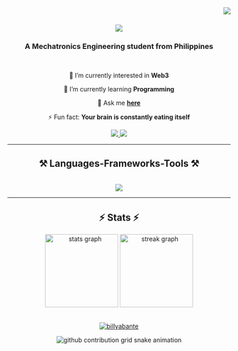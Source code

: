 <img align="right" src="https://visitor-badge.laobi.icu/badge?page_id=billyabante.billyabante" />

<h1 align="center">
    <img src="https://readme-typing-svg.herokuapp.com/?font=Righteous&size=35&center=true&vCenter=true&width=500&height=70&duration=4000&lines=Hello+World!+👋;+I'm+Billy+Abante!;" />
</h1>

<h3 align="center">A Mechatronics Engineering student from Philippines</h3>

<br/>

<div align="center">
 
 🔭 I’m currently interested in **Web3**
 
 🌱 I’m currently learning **Programming**

💬 Ask me **[here](https://github.com/billyabante/billyabante/issues)**

⚡ Fun fact: **Your brain is constantly eating itself**

 </div>
 
<div align="center"> 
  <a href="mailto:billyabante@gmail.com">
    <img src="https://img.shields.io/badge/Gmail-333333?style=for-the-badge&logo=gmail&logoColor=red" />
  </a>
  <a href="https://linkedin.com/" target="_blank">
    <img src="https://img.shields.io/badge/LinkedIn-0077B5?style=for-the-badge&logo=linkedin&logoColor=white" target="_blank" />
  </a>
</div>

 <hr/>
 
<h2 align="center">⚒️ Languages-Frameworks-Tools ⚒️</h2>
<br/>
<div align="center">
    <img src="https://skillicons.dev/icons?i=python,vscode,github,matlab,autocad" />
   </div>
   
<hr/>

<h2 align="center">⚡ Stats ⚡</h2>

<div align="center">  
</picture>

  <img src="https://github-readme-stats.vercel.app/api?username=billyabante&hide_title=false&hide_rank=false&show_icons=true&include_all_commits=true&count_private=true&disable_animations=false&theme=gruvbox-dark&locale=en&hide_border=false" height="165" alt="stats graph"  />
  <img src="https://streak-stats.demolab.com?user=billyabante&locale=en&mode=daily&theme=gruvbox-dark&hide_border=false&border_radius=5&order=3" height="165" alt="streak graph"  />
</div>
  <br>
<p align="center"> <a href="https://github.com/ryo-ma/github-profile-trophy"><img src="https://github-profile-trophy.vercel.app/?username=billyabante" alt="billyabante" /></a> </p>


<div align="center">      
<picture>
  <source
    media="(prefers-color-scheme: dark)"
    srcset="[https://github.com/saadeghi/saadeghi/blob/master/dino.gif]"
  />
  <img
    alt="github contribution grid snake animation"
    src="https://github.com/saadeghi/saadeghi/blob/master/dino.gif"
  />
 <br>
    
</div>

